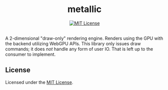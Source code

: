 <h1 align="center">
  metallic
</h1>
<div align="center">
  <a href="./LICENSE-MIT">
    <img src="https://img.shields.io/badge/license-MIT-blue.svg" alt="MIT License">
  </a>
</div>
<br/>

A 2-dimensional "draw-only" rendering engine.
Renders using the GPU with the backend utilizing WebGPU APIs.
This library only issues draw commands; it does *not* handle any form of user IO.
That is left up to the consumer to implement.

## License
Licensed under the [MIT License](./LICENSE-MIT).
